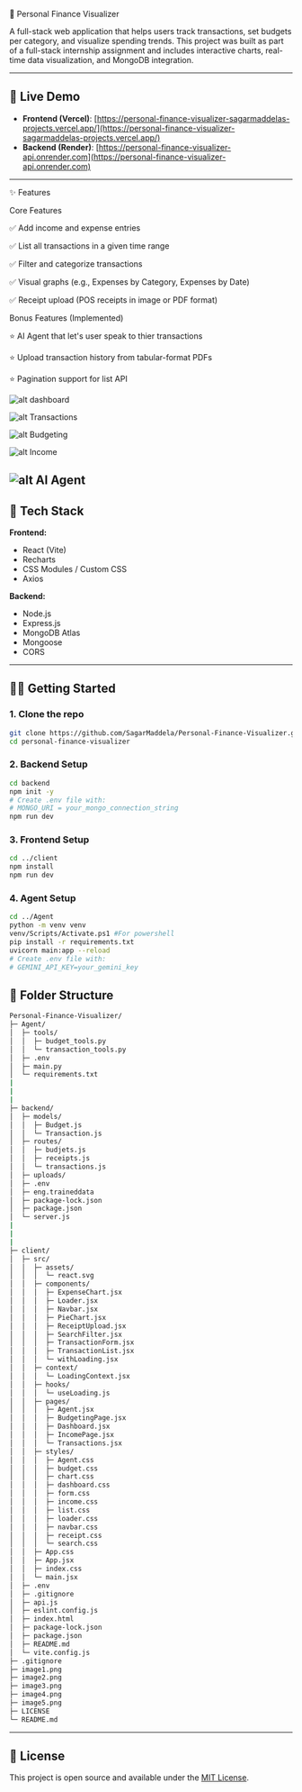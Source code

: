 💸 Personal Finance Visualizer

A full-stack web application that helps users track transactions, set budgets per category, and visualize spending trends. This project was built as part of a full-stack internship assignment and includes interactive charts, real-time data visualization, and MongoDB integration.



---

## 🚀 Live Demo

- **Frontend (Vercel)**: [https://personal-finance-visualizer-sagarmaddelas-projects.vercel.app/](https://personal-finance-visualizer-sagarmaddelas-projects.vercel.app/)
- **Backend (Render)**: [https://personal-finance-visualizer-api.onrender.com](https://personal-finance-visualizer-api.onrender.com)


---

✨ Features

Core Features

✅ Add income and expense entries

✅ List all transactions in a given time range

✅ Filter and categorize transactions

✅ Visual graphs (e.g., Expenses by Category, Expenses by Date)

✅ Receipt upload (POS receipts in image or PDF format)

Bonus Features (Implemented)

⭐ AI Agent that let's user speak to thier transactions

⭐ Upload transaction history from tabular-format PDFs

⭐ Pagination support for list API






![alt dashboard](image1.png)

![alt Transactions](image2.png)

![alt Budgeting](image3.png)

![alt Income](image4.png)

![alt AI Agent](image5.png)
---

## 💠 Tech Stack

**Frontend:**
- React (Vite)
- Recharts
- CSS Modules / Custom CSS
- Axios

**Backend:**
- Node.js
- Express.js
- MongoDB Atlas
- Mongoose
- CORS

---

## 🧑‍💻 Getting Started

### 1. Clone the repo

```bash
git clone https://github.com/SagarMaddela/Personal-Finance-Visualizer.git
cd personal-finance-visualizer
```

### 2. Backend Setup

```bash
cd backend
npm init -y
# Create .env file with:
# MONGO_URI = your_mongo_connection_string
npm run dev
```

### 3. Frontend Setup

```bash
cd ../client
npm install
npm run dev
```
### 4. Agent Setup

```bash
cd ../Agent
python -m venv venv
venv/Scripts/Activate.ps1 #For powershell
pip install -r requirements.txt
uvicorn main:app --reload
# Create .env file with:
# GEMINI_API_KEY=your_gemini_key
```

## 📂 Folder Structure


```bash
Personal-Finance-Visualizer/
├─ Agent/
│  ├─ tools/
│  │  ├─ budget_tools.py
│  │  └─ transaction_tools.py
│  ├─ .env
│  ├─ main.py
│  └─ requirements.txt
|
|
|
├─ backend/
│  ├─ models/
│  │  ├─ Budget.js
│  │  └─ Transaction.js
│  ├─ routes/
│  │  ├─ budjets.js
│  │  ├─ receipts.js
│  │  └─ transactions.js
│  ├─ uploads/
│  ├─ .env
│  ├─ eng.traineddata
│  ├─ package-lock.json
│  ├─ package.json
│  └─ server.js
|
|
|
├─ client/
│  ├─ src/
│  │  ├─ assets/
│  │  │  └─ react.svg
│  │  ├─ components/
│  │  │  ├─ ExpenseChart.jsx
│  │  │  ├─ Loader.jsx
│  │  │  ├─ Navbar.jsx
│  │  │  ├─ PieChart.jsx
│  │  │  ├─ ReceiptUpload.jsx
│  │  │  ├─ SearchFilter.jsx
│  │  │  ├─ TransactionForm.jsx
│  │  │  ├─ TransactionList.jsx
│  │  │  └─ withLoading.jsx
│  │  ├─ context/
│  │  │  └─ LoadingContext.jsx
│  │  ├─ hooks/
│  │  │  └─ useLoading.js
│  │  ├─ pages/
│  │  │  ├─ Agent.jsx
│  │  │  ├─ BudgetingPage.jsx
│  │  │  ├─ Dashboard.jsx
│  │  │  ├─ IncomePage.jsx
│  │  │  └─ Transactions.jsx
│  │  ├─ styles/
│  │  │  ├─ Agent.css
│  │  │  ├─ budget.css
│  │  │  ├─ chart.css
│  │  │  ├─ dashboard.css
│  │  │  ├─ form.css
│  │  │  ├─ income.css
│  │  │  ├─ list.css
│  │  │  ├─ loader.css
│  │  │  ├─ navbar.css
│  │  │  ├─ receipt.css
│  │  │  └─ search.css
│  │  ├─ App.css
│  │  ├─ App.jsx
│  │  ├─ index.css
│  │  └─ main.jsx
│  ├─ .env
│  ├─ .gitignore
│  ├─ api.js
│  ├─ eslint.config.js
│  ├─ index.html
│  ├─ package-lock.json
│  ├─ package.json
│  ├─ README.md
│  └─ vite.config.js
├─ .gitignore
├─ image1.png
├─ image2.png
├─ image3.png
├─ image4.png
├─ image5.png
├─ LICENSE
└─ README.md


```

---

## 📄 License

This project is open source and available under the [MIT License](LICENSE).

